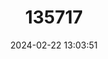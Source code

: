 ---
title: "135717"
category: "Platichthys flesus"
draft: false
date: 2024-02-22 13:03:51
languages:
  English: ["Baltic Flounder", "Butt", "European Flounder", "Fluke", "Mud Flounder", "River Flounder", "White Fluke"]
  Greek, Modern (1453-): ["Chamatída", "Cheimara", "Fasi"]
  Turkish: ["Derepisi baligi", "Derepisisi", "Derepisisi baliği"]
  French: ["Flet", "Flet d'Europe"]
  Italian: ["Latesiol", "Linguata", "Linguata pianusa", "Palaria de fangu", "Palaria Steddara", "Panjol", "Pasiensa", "Passara", "Passarella", "Passarello", "Passariello", "Passarin", "Passaru", "Passera", "Passera di mare", "Passera nera", "Passere di fanghe", "Passerino", "Passira pitrus", "Pfeilhecht", "Rummo"]
  Spanish; Castilian: ["Platija", "Platija Europea", "Platixa", "Solla"]
  Albanian: ["Usbana"]
---
